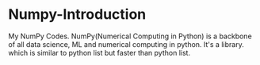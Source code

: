 # Numpy-Introduction
My NumPy Codes. NumPy(Numerical Computing in Python) is a backbone of all data science, ML and numerical computing in python. It's a library. which is similar to python list but faster than python list. 
